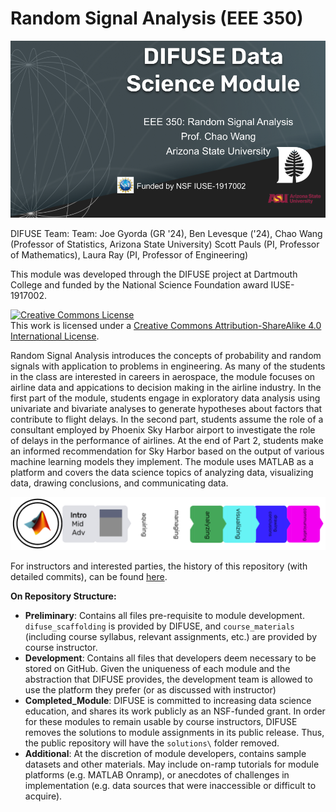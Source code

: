 # Random Signal Analysis (EEE 350)

![DIFUSE Data Science Module.  Electrical Engineering 350: Random Signal Analysis.  Professor Chao Wang, ASU.  Funded by NSF IUSE1917002](DIFUSE-EEE-350.png "DIFUSE Data Science Module.  Electrical Engineering 350: Random Signal Analysis.  Professor Chao Wang, ASU.  Funded by NSF IUSE1917002")


DIFUSE Team: Team: Joe Gyorda (GR '24), Ben Levesque ('24), Chao Wang (Professor of Statistics, Arizona State University) Scott Pauls (PI, Professor of Mathematics), Laura Ray (PI, Professor of Engineering)

This module was developed through the DIFUSE project at Dartmouth College and funded by the National Science Foundation award IUSE-1917002.

<a rel="license" href="http://creativecommons.org/licenses/by-sa/4.0/"><img alt="Creative Commons License" style="border-width:0" src="https://i.creativecommons.org/l/by-sa/4.0/88x31.png" /></a><br />This work is licensed under a <a rel="license" href="http://creativecommons.org/licenses/by-sa/4.0/">Creative Commons Attribution-ShareAlike 4.0 International License</a>.

Random Signal Analysis introduces the concepts of probability and random signals with application to problems in engineering. As many of the students in the class are interested in careers in aerospace, the module focuses on airline data and appications to decision making in the airline industry.  In the first part of the module, students engage in exploratory data analysis using univariate and bivariate analyses to generate hypotheses about factors that contribute to flight delays.  In the second part, students assume the role of a consultant employed by Phoenix Sky Harbor airport to investigate the role of delays in the performance of airlines. At the end of Part 2, students make an informed recommendation for Sky Harbor based on the output of various machine learning models they implement.  The module uses MATLAB as a platform and covers the data science topics of analyzing data, visualizing data, drawing conclusions, and communicating data.

![Short length module for an introductory course using MATLAB and covering analyzing, visualizing data, drawing conclusions, and communicating data.](EEE-350-badge.png "Short length module for an introductory course using MATLAB and covering analyzing, visualizing data, drawing conclusions, and communicating data.")

For instructors and interested parties, the history of this repository (with detailed commits), can be found [here](https://github.com/difuse-dartmouth/EEE-350_F22/commits/main/).

**On Repository Structure:**
* **Preliminary**: Contains all files pre-requisite to module development. ```difuse_scaffolding``` is provided by DIFUSE, and ```course_materials``` (including course syllabus, relevant assignments, etc.) are provided by course instructor.
* **Development**: Contains all files that developers deem necessary to be stored on GitHub. Given the uniqueness of each module and the abstraction that DIFUSE provides, the development team is allowed to use the platform they prefer (or as discussed with instructor)
* **Completed_Module**: DIFUSE is committed to increasing data science education, and shares its work publicly as an NSF-funded grant. In order for these modules to remain usable by course instructors, DIFUSE removes the solutions to module assignments in its public release. Thus, the public repository will have the ```solutions\``` folder removed.
* **Additional**: At the discretion of module developers, contains sample datasets and other materials. May include on-ramp tutorials for module platforms (e.g. MATLAB Onramp), or anecdotes of challenges in implementation (e.g. data sources that were inaccessible or difficult to acquire).
